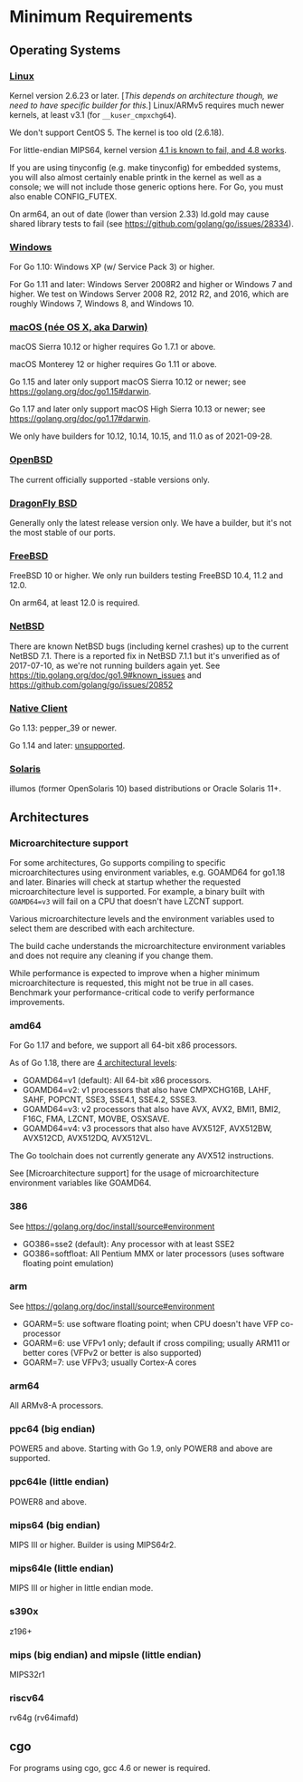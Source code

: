 # Minimum Requirements

## Operating Systems

### [Linux](Linux)

Kernel version 2.6.23 or later. [_This depends on architecture though, we need to have specific builder for this._] Linux/ARMv5 requires much newer kernels, at least v3.1 (for `__kuser_cmpxchg64`).

We don't support CentOS 5. The kernel is too old (2.6.18).

For little-endian MIPS64, kernel version [4.1 is known to fail, and 4.8 works](https://golang.org/issue/16848). 

If you are using tinyconfig (e.g. make tinyconfig) for embedded systems, you will also almost certainly enable printk in the kernel as well as a console; we will not include those generic options here. For Go, you must also enable CONFIG_FUTEX.

On arm64, an out of date (lower than version 2.33) ld.gold may cause shared library tests to fail (see https://github.com/golang/go/issues/28334).

### [Windows](Windows)

For Go 1.10: Windows XP (w/ Service Pack 3) or higher.

For Go 1.11 and later: Windows Server 2008R2 and higher or Windows 7 and higher. We test on Windows Server 2008 R2, 2012 R2, and 2016, which are roughly Windows 7, Windows 8, and Windows 10.

### [macOS (née OS X, aka Darwin)](Darwin)

macOS Sierra 10.12 or higher requires Go 1.7.1 or above.

macOS Monterey 12 or higher requires Go 1.11 or above.

Go 1.15 and later only support macOS Sierra 10.12 or newer; see https://golang.org/doc/go1.15#darwin.

Go 1.17 and later only support macOS High Sierra 10.13 or newer; see https://golang.org/doc/go1.17#darwin.

We only have builders for 10.12, 10.14, 10.15, and 11.0 as of 2021-09-28.

### [OpenBSD](OpenBSD)

The current officially supported -stable versions only.

### [DragonFly BSD](DragonFly-BSD)

Generally only the latest release version only. We have a builder, but it's not the most stable of our ports.

### [FreeBSD](FreeBSD)

FreeBSD 10 or higher.
We only run builders testing FreeBSD 10.4, 11.2 and 12.0.

On arm64, at least 12.0 is required.

### [NetBSD](NetBSD)

There are known NetBSD bugs (including kernel crashes) up to the current NetBSD 7.1. There is a reported fix in NetBSD 7.1.1 but it's unverified as of 2017-07-10, as we're not running builders again yet.  See https://tip.golang.org/doc/go1.9#known_issues and https://github.com/golang/go/issues/20852

### [Native Client](NativeClient)

Go 1.13: pepper_39 or newer.

Go 1.14 and later: [unsupported](https://golang.org/doc/go1.14#nacl).

### [Solaris](Solaris)

illumos (former OpenSolaris 10) based distributions or Oracle Solaris 11+. 

## Architectures

### Microarchitecture support

For some architectures, Go supports compiling to specific microarchitectures using environment variables, e.g. GOAMD64 for go1.18 and later. Binaries will check at startup whether the requested microarchitecture level is supported. For example, a binary built with `GOAMD64=v3` will fail on a CPU that doesn't have LZCNT support.

Various microarchitecture levels and the environment variables used to select them are described with each architecture.

The build cache understands the microarchitecture environment variables and does not require any cleaning if you change them.

While performance is expected to improve when a higher minimum microarchitecture is requested, this might not be true in all cases. Benchmark your performance-critical code to verify performance improvements.

### amd64

For Go 1.17 and before, we support all 64-bit x86 processors.

As of Go 1.18, there are [4 architectural levels](https://en.wikipedia.org/wiki/X86-64#Microarchitecture_levels):

* GOAMD64=v1 (default): All 64-bit x86 processors.
* GOAMD64=v2: v1 processors that also have CMPXCHG16B, LAHF, SAHF, POPCNT, SSE3, SSE4.1, SSE4.2, SSSE3.
* GOAMD64=v3: v2 processors that also have AVX, AVX2, BMI1, BMI2, F16C, FMA, LZCNT, MOVBE, OSXSAVE.
* GOAMD64=v4: v3 processors that also have AVX512F, AVX512BW, AVX512CD, AVX512DQ, AVX512VL.

The Go toolchain does not currently generate any AVX512 instructions.

See [Microarchitecture support] for the usage of microarchitecture environment variables like GOAMD64.

### 386

See https://golang.org/doc/install/source#environment

* GO386=sse2 (default): Any processor with at least SSE2
* GO386=softfloat: All Pentium MMX or later processors (uses software floating point emulation)

### arm

See https://golang.org/doc/install/source#environment

* GOARM=5: use software floating point; when CPU doesn't have VFP co-processor
* GOARM=6: use VFPv1 only; default if cross compiling; usually ARM11 or better cores (VFPv2 or better is also supported)
* GOARM=7: use VFPv3; usually Cortex-A cores

### arm64

All ARMv8-A processors.

### ppc64 (big endian)

POWER5 and above.
Starting with Go 1.9, only POWER8 and above are supported.

### ppc64le (little endian)

POWER8 and above.

### mips64 (big endian)

MIPS III or higher. Builder is using MIPS64r2.

### mips64le (little endian)

MIPS III or higher in little endian mode.

### s390x

z196+

### mips (big endian) and mipsle (little endian)

MIPS32r1

### riscv64

rv64g (rv64imafd)

## cgo

For programs using cgo, gcc 4.6 or newer is required.